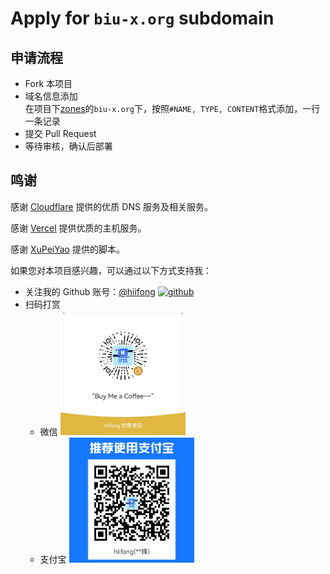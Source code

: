 # Apply for `biu-x.org` subdomain
## 申请流程

- Fork 本项目
- 域名信息添加  
  在项目下[zones](./zones)的`biu-x.org`下，按照`#NAME, TYPE, CONTENT`格式添加，一行一条记录
- 提交 Pull Request
- 等待审核，确认后部署

## 鸣谢

感谢 [Cloudflare](https://www.cloudflare.com/) 提供的优质 DNS 服务及相关服务。

感谢 [Vercel](https://vercel.com) 提供优质的主机服务。

感谢 [XuPeiYao](https://github.com/XuPeiYao/cloudflare-dns-update-sample) 提供的脚本。

如果您对本项目感兴趣，可以通过以下方式支持我：

- 关注我的 Github 账号：[@hiifong](https://github.com/hiifong) [![github](https://img.shields.io/github/followers/hiifong.svg?style=social&label=Followers)](https://github.com/hiifong)
- 扫码打赏
  - 微信
    <img src="./WeChat.png" width="200px" height="200px" />
  - 支付宝
    <img src="./Alipay.jpg" width="200px" height="200px" />